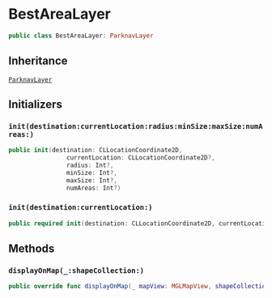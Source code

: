 # BestAreaLayer

``` swift
public class BestAreaLayer: ParknavLayer 
```

## Inheritance

[`ParknavLayer`](/ParknavLayer)

## Initializers

### `init(destination:currentLocation:radius:minSize:maxSize:numAreas:)`

``` swift
public init(destination: CLLocationCoordinate2D,
                currentLocation: CLLocationCoordinate2D?,
                radius: Int?,
                minSize: Int?,
                maxSize: Int?,
                numAreas: Int?) 
```

### `init(destination:currentLocation:)`

``` swift
public required init(destination: CLLocationCoordinate2D, currentLocation: CLLocationCoordinate2D?) 
```

## Methods

### `displayOnMap(_:shapeCollection:)`

``` swift
public override func displayOnMap(_ mapView: MGLMapView, shapeCollection: MGLShapeCollectionFeature) 
```
